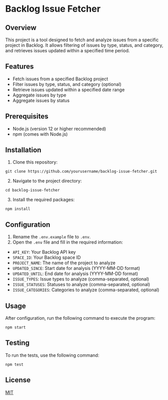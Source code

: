 # Backlog Issue Fetcher

## Overview
This project is a tool designed to fetch and analyze issues from a specific project in Backlog. It allows filtering of issues by type, status, and category, and retrieves issues updated within a specified time period.

## Features
- Fetch issues from a specified Backlog project
- Filter issues by type, status, and category (optional)
- Retrieve issues updated within a specified date range
- Aggregate issues by type
- Aggregate issues by status

## Prerequisites
- Node.js (version 12 or higher recommended)
- npm (comes with Node.js)

## Installation
1. Clone this repository:
```
git clone https://github.com/yourusername/backlog-issue-fetcher.git
```

2. Navigate to the project directory:
```
cd backlog-issue-fetcher
```

3. Install the required packages:
```
npm install
```

## Configuration
1. Rename the `.env.example` file to `.env`.
2. Open the `.env` file and fill in the required information:
- `API_KEY`: Your Backlog API key
- `SPACE_ID`: Your Backlog space ID
- `PROJECT_NAME`: The name of the project to analyze
- `UPDATED_SINCE`: Start date for analysis (YYYY-MM-DD format)
- `UPDATED_UNTIL`: End date for analysis (YYYY-MM-DD format)
- `ISSUE_TYPES`: Issue types to analyze (comma-separated, optional)
- `ISSUE_STATUSES`: Statuses to analyze (comma-separated, optional)
- `ISSUE_CATEGORIES`: Categories to analyze (comma-separated, optional)

## Usage
After configuration, run the following command to execute the program:
```
npm start
```

## Testing
To run the tests, use the following command:
```
npm test
```

## License
[MIT](https://choosealicense.com/licenses/mit/)
